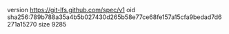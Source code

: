 version https://git-lfs.github.com/spec/v1
oid sha256:789b788a35a4b5b027430d265b58e77ce68fe157a15cfa9bedad7d6271a15270
size 9285
